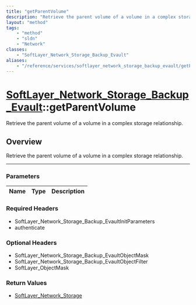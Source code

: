 ```yaml
---
title: "getParentVolume"
description: "Retrieve the parent volume of a volume in a complex storage relationship."
layout: "method"
tags:
    - "method"
    - "sldn"
    - "Network"
classes:
    - "SoftLayer_Network_Storage_Backup_Evault"
aliases:
    - "/reference/services/softlayer_network_storage_backup_evault/getParentVolume"
---
```

# [SoftLayer_Network_Storage_Backup_Evault](/reference/services/SoftLayer_Network_Storage_Backup_Evault)::getParentVolume


Retrieve the parent volume of a volume in a complex storage relationship.


## Overview 
Retrieve the parent volume of a volume in a complex storage relationship.

-----

### Parameters 
|Name | Type | Description |
| --- | --- | --- |


### Required Headers
* SoftLayer_Network_Storage_Backup_EvaultInitParameters
* authenticate


### Optional Headers
* SoftLayer_Network_Storage_Backup_EvaultObjectMask
* SoftLayer_Network_Storage_Backup_EvaultObjectFilter
* SoftLayer_ObjectMask

### Return Values
* <a href='/reference/datatypes/SoftLayer_Network_Storage'>SoftLayer_Network_Storage </a>




